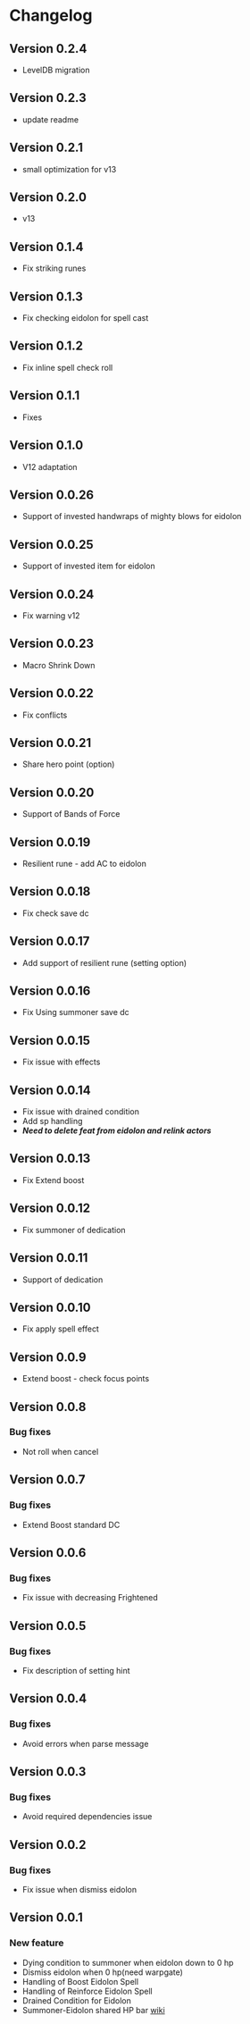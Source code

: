# Changelog

## Version 0.2.4
- LevelDB migration

## Version 0.2.3
- update readme

## Version 0.2.1
- small optimization for v13

## Version 0.2.0
- v13

## Version 0.1.4
- Fix striking runes

## Version 0.1.3
- Fix checking eidolon for spell cast

## Version 0.1.2
- Fix inline spell check roll

## Version 0.1.1
- Fixes

## Version 0.1.0
- V12 adaptation

## Version 0.0.26
- Support of invested handwraps of mighty blows for eidolon

## Version 0.0.25
- Support of invested item for eidolon

## Version 0.0.24
- Fix warning v12 

## Version 0.0.23
- Macro Shrink Down

## Version 0.0.22
- Fix conflicts

## Version 0.0.21
- Share hero point (option)

## Version 0.0.20
- Support of Bands of Force

## Version 0.0.19
- Resilient rune - add AC to eidolon

## Version 0.0.18
- Fix check save dc

## Version 0.0.17
- Add support of resilient rune (setting option)

## Version 0.0.16
- Fix Using summoner save dc

## Version 0.0.15
- Fix issue with effects

## Version 0.0.14

- Fix issue with drained condition
- Add sp handling
- ***Need to delete feat from eidolon and relink actors*** 

## Version 0.0.13

- Fix Extend boost

## Version 0.0.12

- Fix summoner of dedication

## Version 0.0.11

- Support of dedication

## Version 0.0.10

- Fix apply spell effect

## Version 0.0.9

- Extend boost - check focus points

## Version 0.0.8

### Bug fixes
- Not roll when cancel

## Version 0.0.7

### Bug fixes
- Extend Boost standard DC

## Version 0.0.6

### Bug fixes
- Fix issue with decreasing Frightened

## Version 0.0.5

### Bug fixes
- Fix description of setting hint

## Version 0.0.4

### Bug fixes
- Avoid errors when parse message

## Version 0.0.3

### Bug fixes
- Avoid required dependencies issue

## Version 0.0.2

### Bug fixes
- Fix issue when dismiss eidolon

## Version 0.0.1

### New feature
- Dying condition to summoner when eidolon down to 0 hp
- Dismiss eidolon when 0 hp(need warpgate)
- Handling of Boost Eidolon Spell
- Handling of Reinforce Eidolon Spell
- Drained Condition for Eidolon
- Summoner-Eidolon shared HP bar [wiki](https://github.com/reyzor1991/pf2e-eidolon-helper/wiki/Eidolon%E2%80%90helper)
